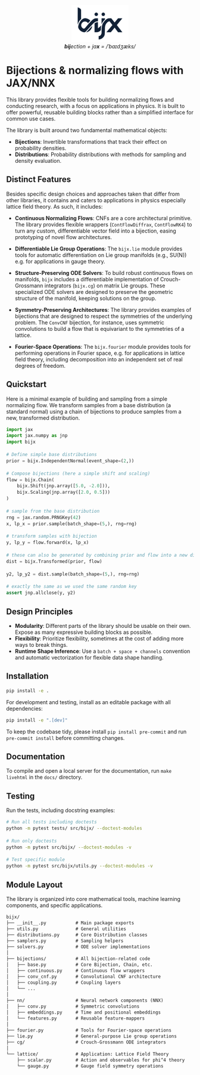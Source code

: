 <p align="center">
    <img src="docs/source/_static/icons/bijx.svg" alt="bijx logo" height="100">
    <br>
    <em><b>bij</b>ection + ja<b>x</b> = /ˈbaɪdʒæks/</em>
</p>

# Bijections & normalizing flows with JAX/NNX

This library provides flexible tools for building normalizing flows and conducting research, with a focus on applications in physics. It is built to offer powerful, reusable building blocks rather than a simplified interface for common use cases.

The library is built around two fundamental mathematical objects:

- **Bijections**: Invertible transformations that track their effect on probability densities.
- **Distributions**: Probability distributions with methods for sampling and density evaluation.

## Distinct Features

Besides specific design choices and approaches taken that differ from other libraries, it contains and caters to applications in physics especially lattice field theory. As such, it includes:

- **Continuous Normalizing Flows**: CNFs are a core architectural primitive. The library provides flexible wrappers (`ContFlowDiffrax`, `ContFlowRK4`) to turn any custom, differentiable vector field into a bijection, easing prototyping of novel flow architectures.

- **Differentiable Lie Group Operations**: The `bijx.lie` module provides tools for automatic differentiation on Lie group manifolds (e.g., SU(N)) e.g. for applications in gauge theory.

- **Structure-Preserving ODE Solvers**: To build robust continuous flows on manifolds, `bijx` includes a differentiable implementation of Crouch-Grossmann integrators (`bijx.cg`) on matrix Lie groups. These specialized ODE solvers are designed to preserve the geometric structure of the manifold, keeping solutions on the group.

- **Symmetry-Preserving Architectures**: The library provides examples of bijections that are designed to respect the symmetries of the underlying problem. The `ConvCNF` bijection, for instance, uses symmetric convolutions to build a flow that is equivariant to the symmetries of a lattice.

- **Fourier-Space Operations**: The `bijx.fourier` module provides tools for performing operations in Fourier space, e.g. for applications in lattice field theory, including decomposition into an independent set of real degrees of freedom.

## Quickstart

Here is a minimal example of building and sampling from a simple normalizing flow. We transform samples from a base distribution (a standard normal) using a chain of bijections to produce samples from a new, transformed distribution.

```python
import jax
import jax.numpy as jnp
import bijx

# Define simple base distributions
prior = bijx.IndependentNormal(event_shape=(2,))

# Compose bijections (here a simple shift and scaling)
flow = bijx.Chain(
    bijx.Shift(jnp.array([5.0, -2.0])),
    bijx.Scaling(jnp.array([2.0, 0.5]))
)

# sample from the base distribution
rng = jax.random.PRNGKey(42)
x, lp_x = prior.sample(batch_shape=(5,), rng=rng)

# transform samples with bijection
y, lp_y = flow.forward(x, lp_x)

# these can also be generated by combining prior and flow into a new distribution
dist = bijx.Transformed(prior, flow)

y2, lp_y2 = dist.sample(batch_shape=(5,), rng=rng)

# exactly the same as we used the same random key
assert jnp.allclose(y, y2)
```

## Design Principles

- **Modularity**: Different parts of the library should be usable on their own. Expose as many expressive building blocks as possible.
- **Flexibility**: Prioritize flexibility, sometimes at the cost of adding more ways to break things.
- **Runtime Shape Inference**: Use a `batch + space + channels` convention and automatic vectorization for flexible data shape handling.

## Installation

```bash
pip install -e .
```

For development and testing, install as an editable package with all dependencies:

```bash
pip install -e ".[dev]"
```

To keep the codebase tidy, please install `pip install pre-commit` and run `pre-commit install` before committing changes.

## Documentation

To compile and open a local server for the documentation, run `make livehtml` in the `docs/` directory.

## Testing

Run the tests, including docstring examples:

```bash
# Run all tests including doctests
python -m pytest tests/ src/bijx/ --doctest-modules

# Run only doctests
python -m pytest src/bijx/ --doctest-modules -v

# Test specific module
python -m pytest src/bijx/utils.py --doctest-modules -v
```

## Module Layout

The library is organized into core mathematical tools, machine learning components, and specific applications.

```
bijx/
├── __init__.py           # Main package exports
├── utils.py              # General utilities
├── distributions.py      # Core Distribution classes
├── samplers.py           # Sampling helpers
├── solvers.py            # ODE solver implementations
│
├── bijections/           # All bijection-related code
│   ├── base.py           # Core Bijection, Chain, etc.
│   ├── continuous.py     # Continuous flow wrappers
│   ├── conv_cnf.py       # Convolutional CNF architecture
│   ├── coupling.py       # Coupling layers
│   └── ...
│
├── nn/                   # Neural network components (NNX)
│   ├── conv.py           # Symmetric convolutions
│   ├── embeddings.py     # Time and positional embeddings
│   └── features.py       # Reusable feature-mappers
│
├── fourier.py            # Tools for Fourier-space operations
├── lie.py                # General-purpose Lie group operations
├── cg/                   # Crouch-Grossmann ODE integrators
│
└── lattice/              # Application: Lattice Field Theory
    ├── scalar.py         # Action and observables for phi^4 theory
    └── gauge.py          # Gauge field symmetry operations
```

